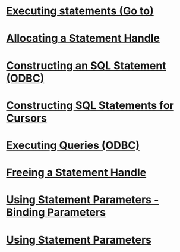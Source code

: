 # [Executing statements (Go to)](../../relational-databases/native-client-odbc-queries/executing-statements/index.md?toc=%2fsql%2frelational-databases%2fnative-client-odbc-queries%2fexecuting-statements%2ftoc.json)
# [Allocating a Statement Handle](allocating-a-statement-handle.md)
# [Constructing an SQL Statement (ODBC)](constructing-an-sql-statement-odbc.md)
# [Constructing SQL Statements for Cursors](constructing-sql-statements-for-cursors.md)
# [Executing Queries (ODBC)](executing-queries-odbc.md)
# [Freeing a Statement Handle](freeing-a-statement-handle.md)
# [Using Statement Parameters - Binding Parameters](using-statement-parameters-binding-parameters.md)
# [Using Statement Parameters](using-statement-parameters.md)
